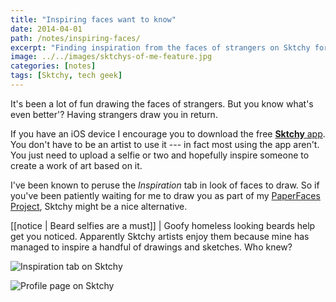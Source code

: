 ```yaml
---
title: "Inspiring faces want to know"
date: 2014-04-01
path: /notes/inspiring-faces/
excerpt: "Finding inspiration from the faces of strangers on Sktchy for iOS."
image: ../../images/sktchys-of-me-feature.jpg
categories: [notes]
tags: [Sktchy, tech geek]
---
```


It's been a lot of fun drawing the faces of strangers. But you know what's even better'? Having strangers draw you in return.

If you have an iOS device I encourage you to download the free [**Sktchy** app](https://get.sktchy.com/). You don't have to be an artist to use it --- in fact most using the app aren't. You just need to upload a selfie or two and hopefully inspire someone to create a work of art based on it.

I've been known to peruse the *Inspiration* tab in look of faces to draw. So if you've been patiently waiting for me to draw you as part of my [PaperFaces Project](/notes/paperfaces-ipad-portrait-project/), Sktchy might be a nice alternative.

[[notice | Beard selfies are a must]]
| Goofy homeless looking beards help get you noticed. Apparently Sktchy artists enjoy them because mine has managed to inspire a handful of drawings and sketches. Who knew?

![Inspiration tab on Sktchy](../../images/sktchy-inspiration-screenshot.jpg)

![Profile page on Sktchy](../../images/sktchy-profile-screenshot.jpg)
